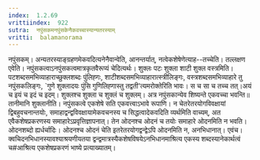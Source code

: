 ```yaml
---
index:  1.2.69
vrittiindex:  922
sutra:  नपुंसकमनपुंसकेनैकवच्चास्यान्यतरस्याम्
vritti:  balamanorama 
---
```


नपुंसकम्। अन्यतरस्याङ्ग्रहणमेकवदित्यनेनैवान्वेति, आनन्तर्यात्, नत्वेकशेषेणेत्याह--तच्चेति। तल्लक्षण एवेति। नपुंसकत्वाऽनपुंसकत्वमात्रकृतवैरूप्यं चेदित्यर्थः। शुक्लः पटः शुक्ला शाटी शुक्ल वस्त्रमिति। पटशब्दसमभिव्याहाराच्छुक्लशब्दः पुंलिह्गः, शाटीशब्दसमभिव्याहारात्स्त्रीलिङ्गः, वस्त्रशब्दसमभिव्याहारे तु नपुंसकलिङ्गः, `गुणे शुक्लादयः पुंसि गुणिलिह्गास्तु तद्वती'त्यमरोक्तेरिति भावः। स च सा च तच्च तत्।अयं च इयं च इदं च इदम्। शुक्लश्च शुक्ला च शुक्लं च शुक्लम्। अत्र नपुंसकान्येव शिष्यन्ते एकवच्चा भवन्ति॥ तानीमानि शुक्लानीति। नपुंसकत्वे एकशेषे सति एकवत्त्वाऽभावे रूपाणि। न चेतरेतरयोगविवक्षायां द्विबहुवचनान्तयोः, समाहाद्वन्द्वविवक्षायामेकवचनस्य च सिद्धत्वादेकवदिति व्यर्थमिति वाच्यम्, अत एवैकशेषप्रकरणस्य समाहारेऽप्रवृत्तिज्ञापनात्। तेन ओदनश्च ओदनं च तयोः समाहारे ओदनमिति न भवति। ओदनशब्दो ह्यर्धर्चादिः। ओदनश्च ओदनं चेति इतरेतरयोगद्वन्द्वेऽपि ओदनमिति न, अनभिधानात्। एवंच। क्वचिदनभिधानस्यावश्याश्रयणीयतया द्वन्द्वमात्रस्यैकशेषविषयेऽनभिधानमाश्रित्य एकस्य शब्दस्यानेकार्थत्वं च#आश्रित्य एकशेषप्रकरणं भाष्ये प्रत्याख्यातम्। 

